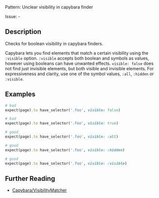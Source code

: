 Pattern: Unclear visibility in capybara finder

Issue: -

## Description

Checks for boolean visibility in capybara finders.

Capybara lets you find elements that match a certain visibility using
the `:visible` option. `:visible` accepts both boolean and symbols as
values, however using booleans can have unwanted effects. `visible:
false` does not find just invisible elements, but both visible and
invisible elements. For expressiveness and clarity, use one of the
symbol values, `:all`, `:hidden` or `:visible`.

## Examples

```ruby
# bad
expect(page).to have_selector('.foo', visible: false)

# bad
expect(page).to have_selector('.foo', visible: true)

# good
expect(page).to have_selector('.foo', visible: :all)

# good
expect(page).to have_selector('.foo', visible: :hidden)

# good
expect(page).to have_selector('.foo', visible: :visible)
```

## Further Reading

* [Capybara/VisibilityMatcher](https://docs.rubocop.org/rubocop-capybara/cops_capybara.html#capybaravisibilitymatcher)
